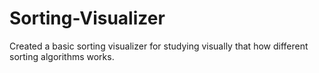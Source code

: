 # Sorting-Visualizer
Created a basic sorting visualizer for studying visually that how different sorting algorithms works.
